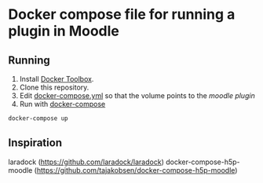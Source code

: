# Docker compose file for running a plugin in Moodle

## Running

1. Install [Docker Toolbox](https://www.docker.com/products/docker-toolbox).
2. Clone this repository.
3. Edit [docker-compose.yml](https://github.com/MoodleFreak/docker-compose-moodle/blob/131d7e302a34ddb13c79ac3fcc63a093684118b5/docker-compose.yml#L18) so that the volume points to the _moodle plugin_
4. Run with [docker-compose](https://docs.docker.com/compose/)

```bash
docker-compose up
```


## Inspiration

laradock (https://github.com/laradock/laradock)
docker-compose-h5p-moodle (https://github.com/tajakobsen/docker-compose-h5p-moodle)
